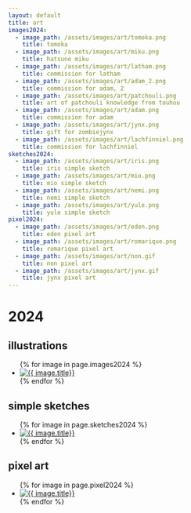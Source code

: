 ```yaml
---
layout: default
title: art
images2024:
  - image_path: /assets/images/art/tomoka.png
    title: tomoka
  - image_path: /assets/images/art/miku.png
    title: hatsune miku
  - image_path: /assets/images/art/latham.png
    title: commission for latham
  - image_path: /assets/images/art/adam_2.png
    title: commission for adam, 2
  - image_path: /assets/images/art/patchouli.png
    title: art of patchouli knowledge from touhou
  - image_path: /assets/images/art/adam.png
    title: commission for adam
  - image_path: /assets/images/art/jynx.png
    title: gift for zombiejynx
  - image_path: /assets/images/art/lachfinniel.png
    title: commission for lachfinniel
sketches2024:
  - image_path: /assets/images/art/iris.png
    title: iris simple sketch
  - image_path: /assets/images/art/mio.png
    title: mio simple sketch
  - image_path: /assets/images/art/nemi.png
    title: nemi simple sketch
  - image_path: /assets/images/art/yule.png
    title: yule simple sketch
pixel2024:
  - image_path: /assets/images/art/eden.png
    title: eden pixel art
  - image_path: /assets/images/art/romarique.png
    title: romarique pixel art
  - image_path: /assets/images/art/non.gif
    title: non pixel art
  - image_path: /assets/images/art/jynx.gif
    title: jynx pixel art
---
```


# 2024
## illustrations
<ul class="photogallery">
  {% for image in page.images2024 %}
    <li><a href="{{ image.image_path }}" target="_blank"><img src="{{ image.image_path }}" alt="{{ image.title}}"/></a></li>
  {% endfor %}
</ul>

## simple sketches
<ul class="photogallery">
  {% for image in page.sketches2024 %}
    <li><a href="{{ image.image_path }}" target="_blank"><img src="{{ image.image_path }}" alt="{{ image.title}}"/></a></li>
  {% endfor %}
</ul>

## pixel art
<ul class="photogallery">
  {% for image in page.pixel2024 %}
    <li><a href="{{ image.image_path }}" target="_blank"><img class="pixelart" src="{{ image.image_path }}" alt="{{ image.title}}"/></a></li>
  {% endfor %}
</ul>